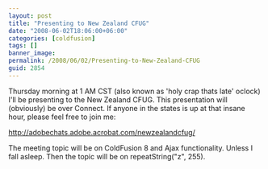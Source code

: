```yaml
---
layout: post
title: "Presenting to New Zealand CFUG"
date: "2008-06-02T18:06:00+06:00"
categories: [coldfusion]
tags: []
banner_image: 
permalink: /2008/06/02/Presenting-to-New-Zealand-CFUG
guid: 2854
---
```


Thursday morning at 1 AM CST (also known as 'holy crap thats late' oclock) I'll be presenting to the New Zealand CFUG. This presentation will (obviously) be over Connect. If anyone in the states is up at that insane hour, please feel free to join me:

<a href="http://adobechats.adobe.acrobat.com/newzealandcfug/">http://adobechats.adobe.acrobat.com/newzealandcfug/</a>

The meeting topic will be on ColdFusion 8 and Ajax functionality. Unless I fall asleep. Then the topic will be on repeatString("z", 255).